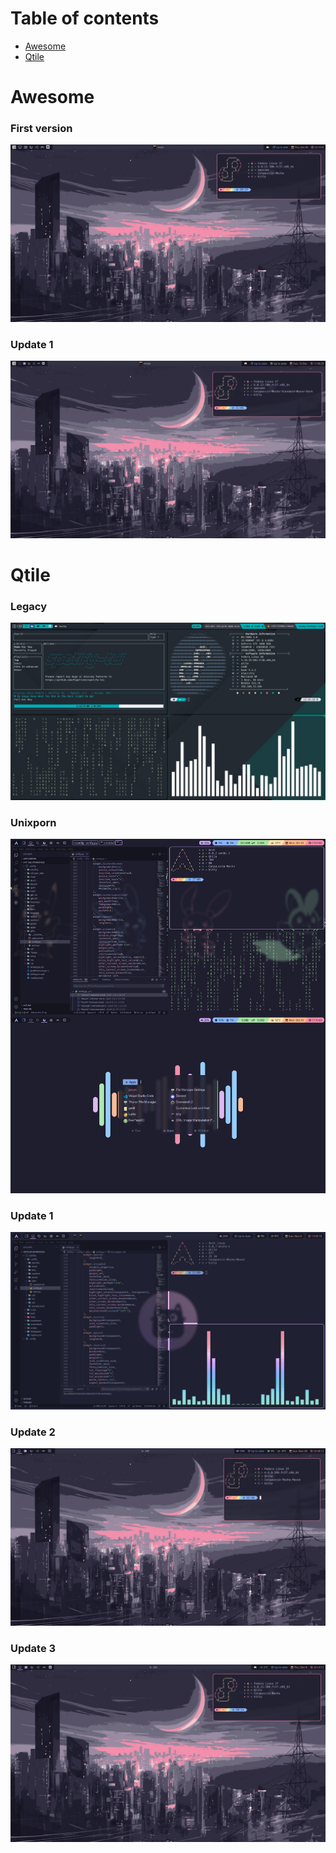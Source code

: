 # Table of contents
- [Awesome](#awesome)
- [Qtile](#qtile)

# Awesome

### First version
<img src="awesome-first.png">

### Update 1
<img src="awesome-update1.png">

# Qtile

### Legacy
<img src="qtile-first-version.jpg">

### Unixporn
<img src="qtile-unixporn.jpg">

### Update 1
<img src="qtile-update1.png">

### Update 2
<img src="qtile-update2.png">

### Update 3
<img src="qtile-update3.png">